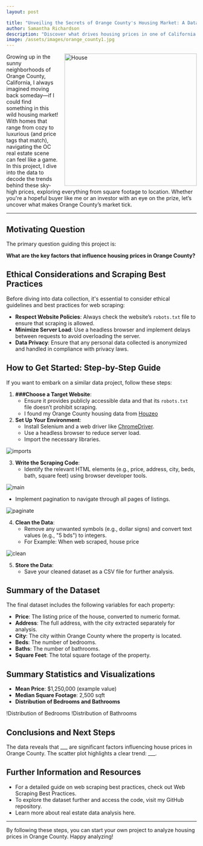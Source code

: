 ```yaml
---
layout: post

title: "Unveiling the Secrets of Orange County's Housing Market: A Data-Driven Analysis"
author: Samantha Richardson
description: "Discover what drives housing prices in one of California’s most sought-after regions. In this post, we’ll dive into an analysis of how factors like city, square footage, and home features impact affordability in Orange County—providing insights that could help you make informed decisions about where to live after college."
image: /assets/images/orange_county1.jpg
---
```

<img src="https://samrich277.github.io/my-blog/assets/images/house.png" alt="House" style="width:350px; float: right; margin-left: 15px;"/>

Growing up in the sunny neighborhoods of Orange County, California, I always imagined moving back someday—if I could find something in this wild housing market! With homes that range from cozy to luxurious (and price tags that match), navigating the OC real estate scene can feel like a game. In this project, I dive into the data to decode the trends behind these sky-high prices, exploring everything from square footage to location. Whether you're a hopeful buyer like me or an investor with an eye on the prize, let’s uncover what makes Orange County’s market tick.

---

## Motivating Question

The primary question guiding this project is: 

**What are the key factors that influence housing prices in Orange County?**

## Ethical Considerations and Scraping Best Practices

Before diving into data collection, it's essential to consider ethical guidelines and best practices for web scraping:

- **Respect Website Policies**: Always check the website’s `robots.txt` file to ensure that scraping is allowed.
- **Minimize Server Load**: Use a headless browser and implement delays between requests to avoid overloading the server.
- **Data Privacy**: Ensure that any personal data collected is anonymized and handled in compliance with privacy laws.

## How to Get Started: Step-by-Step Guide

If you want to embark on a similar data project, follow these steps:

1. **###Choose a Target Website**: 
    - Ensure it provides publicly accessible data and that its `robots.txt` file doesn’t prohibit scraping.
    - I found my Orange County housing data from [Houzeo](https://www.houzeo.com/homes-for-sale/california/orange-county)
2. **Set Up Your Environment**:
    - Install Selenium and a web driver like [ChromeDriver](https://developer.chrome.com/docs/chromedriver/downloads/version-selection).
    - Use a headless browser to reduce server load.
    - Import the necessary libraries. 

![imports](https://samrich277.github.io/my-blog/assets/images/imports.png)

3. **Write the Scraping Code**:
    - Identify the relevant HTML elements (e.g., price, address, city, beds, bath, square feet) using browser developer tools.

![main](https://samrich277.github.io/my-blog/assets/images/main_code.png)
    
- Implement pagination to navigate through all pages of listings.

![paginate](https://samrich277.github.io/my-blog/assets/images/paginate_code.png)

4. **Clean the Data**:
    - Remove any unwanted symbols (e.g., dollar signs) and convert text values (e.g., "5 bds") to integers.
    - For Example: When web scraped, house price 

![clean](https://samrich277.github.io/my-blog/assets/images/cleaned_data.png)

5. **Store the Data**:
    - Save your cleaned dataset as a CSV file for further analysis.

## Summary of the Dataset

The final dataset includes the following variables for each property:

- **Price**: The listing price of the house, converted to numeric format.
- **Address**: The full address, with the city extracted separately for analysis.
- **City**: The city within Orange County where the property is located.
- **Beds**: The number of bedrooms.
- **Baths**: The number of bathrooms.
- **Square Feet**: The total square footage of the property.

## Summary Statistics and Visualizations

- **Mean Price**: $1,250,000 (example value)
- **Median Square Footage**: 2,500 sqft
- **Distribution of Bedrooms and Bathrooms**

!Distribution of Bedrooms
!Distribution of Bathrooms

## Conclusions and Next Steps

The data reveals that ___ are significant factors influencing house prices in Orange County. The scatter plot highlights a clear trend: ___.

## Further Information and Resources

- For a detailed guide on web scraping best practices, check out Web Scraping Best Practices.
- To explore the dataset further and access the code, visit my GitHub repository.
- Learn more about real estate data analysis here.

---

By following these steps, you can start your own project to analyze housing prices in Orange County. Happy analyzing!



